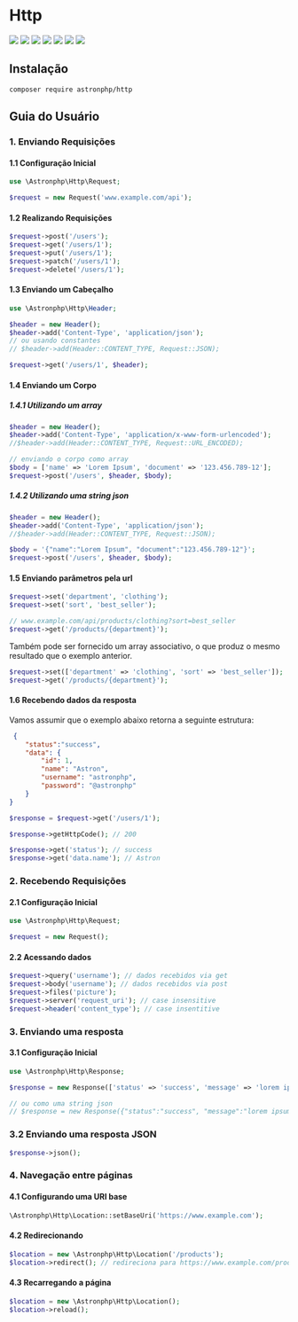 # Http

[![](https://img.shields.io/packagist/v/astronphp/http.svg)](https://packagist.org/packages/astronphp/http)
[![](https://img.shields.io/packagist/dt/astronphp/http.svg)](https://packagist.org/packages/astronphp/http)
[![](https://img.shields.io/github/license/astronphp/http.svg)](https://raw.githubusercontent.com/astronphp/http/master/LICENSE)
[![](https://img.shields.io/travis/astronphp/http.svg)](https://travis-ci.org/astronphp/http)
[![](https://coveralls.io/repos/github/astronphp/http/badge.svg?branch=master)](https://coveralls.io/github/astronphp/http)
[![](https://img.shields.io/github/issues/astronphp/http.svg)](https://github.com/astronphp/http/issues)
[![](https://img.shields.io/github/contributors/astronphp/http.svg)](https://github.com/astronphp/http/graphs/contributors)

## Instalação

``composer require astronphp/http``

## Guia do Usuário

### 1. Enviando Requisições

#### 1.1 Configuração Inicial

```php
use \Astronphp\Http\Request;

$request = new Request('www.example.com/api');
```

#### 1.2 Realizando Requisições

```php
$request->post('/users');
$request->get('/users/1');
$request->put('/users/1');
$request->patch('/users/1');
$request->delete('/users/1');
```

#### 1.3 Enviando um Cabeçalho

```php
use \Astronphp\Http\Header;

$header = new Header();
$header->add('Content-Type', 'application/json');
// ou usando constantes
// $header->add(Header::CONTENT_TYPE, Request::JSON);

$request->get('/users/1', $header);

```

#### 1.4 Enviando um Corpo

##### 1.4.1 Utilizando um array

```php
$header = new Header();
$header->add('Content-Type', 'application/x-www-form-urlencoded');
//$header->add(Header::CONTENT_TYPE, Request::URL_ENCODED);

// enviando o corpo como array
$body = ['name' => 'Lorem Ipsum', 'document' => '123.456.789-12'];
$request->post('/users', $header, $body);

```
##### 1.4.2 Utilizando uma string json

```php
$header = new Header();
$header->add('Content-Type', 'application/json');
//$header->add(Header::CONTENT_TYPE, Request::JSON);

$body = '{"name":"Lorem Ipsum", "document":"123.456.789-12"}';
$request->post('/users', $header, $body);

```

#### 1.5 Enviando parâmetros pela url

```php
$request->set('department', 'clothing');
$request->set('sort', 'best_seller');

// www.example.com/api/products/clothing?sort=best_seller
$request->get('/products/{department}');
```

Também pode ser fornecido um array associativo, o que produz o mesmo resultado que o exemplo anterior.

```php
$request->set(['department' => 'clothing', 'sort' => 'best_seller']);
$request->get('/products/{department}');
```

#### 1.6 Recebendo dados da resposta


Vamos assumir que o exemplo abaixo retorna a seguinte estrutura:

```json
 {
	"status":"success",
	"data": {
		"id": 1,
		"name": "Astron",
		"username": "astronphp",
		"password": "@astronphp"
	}
}
```
```php
$response = $request->get('/users/1');

$response->getHttpCode(); // 200

$response->get('status'); // success
$response->get('data.name'); // Astron
```

### 2. Recebendo Requisições

#### 2.1 Configuração Inicial

```php
use \Astronphp\Http\Request;

$request = new Request();
```

#### 2.2 Acessando dados

```php
$request->query('username'); // dados recebidos via get
$request->body('username'); // dados recebidos via post
$request->files('picture');
$request->server('request_uri'); // case insensitive
$request->header('content_type'); // case insentitive
```

### 3. Enviando uma resposta

#### 3.1 Configuração Inicial

```php
use \Astronphp\Http\Response;

$response = new Response(['status' => 'success', 'message' => 'lorem ipsum']);

// ou como uma string json
// $response = new Response({"status":"success", "message":"lorem ipsum"});
```

### 3.2 Enviando uma resposta JSON

```php
$response->json();
```

### 4. Navegação entre páginas

#### 4.1 Configurando uma URI base

```php
\Astronphp\Http\Location::setBaseUri('https://www.example.com');
```

#### 4.2 Redirecionando

```php
$location = new \Astronphp\Http\Location('/products');
$location->redirect(); // redireciona para https://www.example.com/products
```

#### 4.3 Recarregando a página

```php
$location = new \Astronphp\Http\Location();
$location->reload();
```